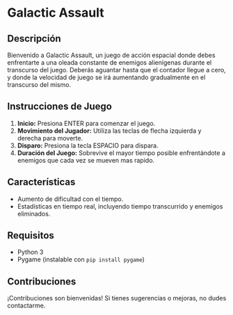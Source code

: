 # Galactic Assault

## Descripción
Bienvenido a Galactic Assault, un juego de acción espacial donde debes enfrentarte a una oleada constante de enemigos alienígenas durante el transcurso del juego. Deberás aguantar hasta que el contador llegue a cero, y donde la velocidad de juego se irá aumentando gradualmente en el transcurso del mismo.

## Instrucciones de Juego
1. **Inicio:** Presiona ENTER para comenzar el juego.
2. **Movimiento del Jugador:** Utiliza las teclas de flecha izquierda y derecha para moverte.
3. **Disparo:** Presiona la tecla ESPACIO para dispara.
4. **Duración del Juego:** Sobrevive el mayor tiempo posible enfrentándote a enemigos que cada vez se mueven mas rapido.

## Características
- Aumento de dificultad con el tiempo.
- Estadísticas en tiempo real, incluyendo tiempo transcurrido y enemigos eliminados.

## Requisitos
- Python 3
- Pygame (instalable con `pip install pygame`)

## Contribuciones
¡Contribuciones son bienvenidas! Si tienes sugerencias o mejoras, no dudes contactarme.
